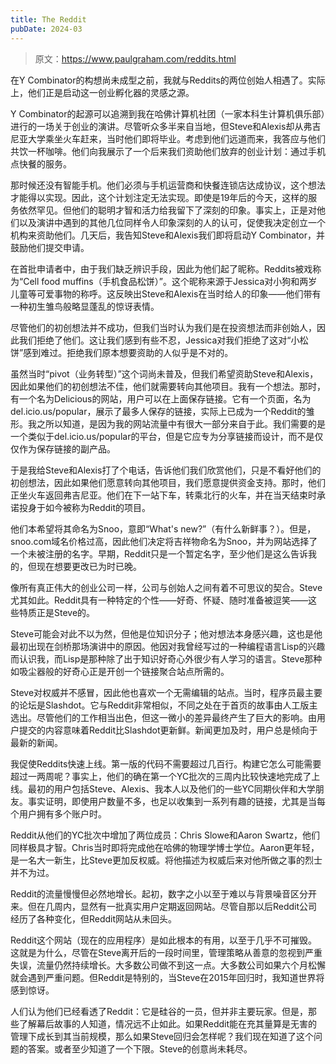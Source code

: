 ```yaml
---
title: The Reddit
pubDate: 2024-03
---
```


> 原文：https://www.paulgraham.com/reddits.html

在Y Combinator的构想尚未成型之前，我就与Reddits的两位创始人相遇了。实际上，他们正是启动这一创业孵化器的灵感之源。

Y Combinator的起源可以追溯到我在哈佛计算机社团（一家本科生计算机俱乐部）进行的一场关于创业的演讲。尽管听众多半来自当地，但Steve和Alexis却从弗吉尼亚大学乘坐火车赶来，当时他们即将毕业。考虑到他们远道而来，我答应与他们共饮一杯咖啡。他们向我展示了一个后来我们资助他们放弃的创业计划：通过手机点快餐的服务。

那时候还没有智能手机。他们必须与手机运营商和快餐连锁店达成协议，这个想法才能得以实现。因此，这个计划注定无法实现。即使是19年后的今天，这样的服务依然罕见。但他们的聪明才智和活力给我留下了深刻的印象。事实上，正是对他们以及演讲中遇到的其他几位同样令人印象深刻的人的认可，促使我决定创立一个机构来资助他们。几天后，我告知Steve和Alexis我们即将启动Y Combinator，并鼓励他们提交申请。

在首批申请者中，由于我们缺乏辨识手段，因此为他们起了昵称。Reddits被戏称为“Cell food muffins（手机食品松饼）”。这个昵称来源于Jessica对小狗和两岁儿童等可爱事物的称呼。这反映出Steve和Alexis在当时给人的印象——他们带有一种初生雏鸟般略显蓬乱的惊讶表情。

尽管他们的初创想法并不成功，但我们当时认为我们是在投资想法而非创始人，因此我们拒绝了他们。这让我们感到有些不忍，Jessica对我们拒绝了这对“小松饼”感到难过。拒绝我们原本想要资助的人似乎是不对的。

虽然当时“pivot（业务转型）”这个词尚未普及，但我们希望资助Steve和Alexis，因此如果他们的初创想法不佳，他们就需要转向其他项目。我有一个想法。那时，有一个名为Delicious的网站，用户可以在上面保存链接。它有一个页面，名为del.icio.us/popular，展示了最多人保存的链接，实际上已成为一个Reddit的雏形。我之所以知道，是因为我的网站流量中有很大一部分来自于此。我们需要的是一个类似于del.icio.us/popular的平台，但是它应专为分享链接而设计，而不是仅仅作为保存链接的副产品。

于是我给Steve和Alexis打了个电话，告诉他们我们欣赏他们，只是不看好他们的初创想法，因此如果他们愿意转向其他项目，我们愿意提供资金支持。那时，他们正坐火车返回弗吉尼亚。他们在下一站下车，转乘北行的火车，并在当天结束时承诺投身于如今被称为Reddit的项目。

他们本希望将其命名为Snoo，意即“What's new?”（有什么新鲜事？）。但是，snoo.com域名价格过高，因此他们决定将吉祥物命名为Snoo，并为网站选择了一个未被注册的名字。早期，Reddit只是一个暂定名字，至少他们是这么告诉我的，但现在想要更改已为时已晚。

像所有真正伟大的创业公司一样，公司与创始人之间有着不可思议的契合。Steve尤其如此。Reddit具有一种特定的个性——好奇、怀疑、随时准备被逗笑——这些特质正是Steve的。

Steve可能会对此不以为然，但他是位知识分子；他对想法本身感兴趣，这也是他最初出现在剑桥那场演讲中的原因。他因对我曾经写过的一种编程语言Lisp的兴趣而认识我，而Lisp是那种除了出于知识好奇心外很少有人学习的语言。Steve那种如吸尘器般的好奇心正是开创一个链接聚合站点所需的。

Steve对权威并不感冒，因此他也喜欢一个无需编辑的站点。当时，程序员最主要的论坛是Slashdot。它与Reddit非常相似，不同之处在于首页的故事由人工版主选出。尽管他们的工作相当出色，但这一微小的差异最终产生了巨大的影响。由用户提交的内容意味着Reddit比Slashdot更新鲜。新闻更加及时，用户总是倾向于最新的新闻。

我促使Reddits快速上线。第一版的代码不需要超过几百行。构建它怎么可能需要超过一两周呢？事实上，他们的确在第一个YC批次的三周内比较快速地完成了上线。最初的用户包括Steve、Alexis、我本人以及他们的一些YC同期伙伴和大学朋友。事实证明，即使用户数量不多，也足以收集到一系列有趣的链接，尤其是当每个用户拥有多个账户时。

Reddit从他们的YC批次中增加了两位成员：Chris Slowe和Aaron Swartz，他们同样极具才智。Chris当时即将完成他在哈佛的物理学博士学位。Aaron更年轻，是一名大一新生，比Steve更加反权威。将他描述为权威后来对他所做之事的烈士并不为过。

Reddit的流量慢慢但必然地增长。起初，数字之小以至于难以与背景噪音区分开来。但在几周内，显然有一批真实用户定期返回网站。尽管自那以后Reddit公司经历了各种变化，但Reddit网站从未回头。

Reddit这个网站（现在的应用程序）是如此根本的有用，以至于几乎不可摧毁。这就是为什么，尽管在Steve离开后的一段时间里，管理策略从善意的忽视到严重失误，流量仍然持续增长。大多数公司做不到这一点。大多数公司如果六个月松懈就会遇到严重问题。但Reddit是特别的，当Steve在2015年回归时，我知道世界将感到惊讶。

人们认为他们已经看透了Reddit：它是硅谷的一员，但并非主要玩家。但是，那些了解幕后故事的人知道，情况远不止如此。如果Reddit能在充其量算是无害的管理下成长到其当前规模，那么如果Steve回归会怎样呢？我们现在知道了这个问题的答案。或者至少知道了一个下限。Steve的创意尚未耗尽。

